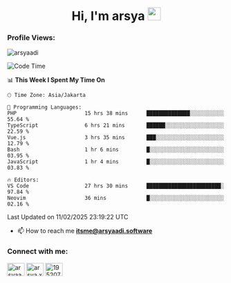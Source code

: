 <h1 align="center">Hi, I'm arsya 
  <img src="https://media.giphy.com/media/hvRJCLFzcasrR4ia7z/giphy.gif" width="30px"/>
</h1>

<p align="left"> <h3>Profile Views:</h3> <img src="https://komarev.com/ghpvc/?username=arsyaadi&label=Profile%20views&color=0e75b6&style=flat" alt="arsyaadi" /> </p>

<!--START_SECTION:waka-->
![Code Time](http://img.shields.io/badge/Code%20Time-3%2C729%20hrs%2046%20mins-blue)

📊 **This Week I Spent My Time On** 

```text
🕑︎ Time Zone: Asia/Jakarta

💬 Programming Languages: 
PHP                      15 hrs 38 mins      ██████████████░░░░░░░░░░░   55.64 % 
TypeScript               6 hrs 21 mins       ██████░░░░░░░░░░░░░░░░░░░   22.59 % 
Vue.js                   3 hrs 35 mins       ███░░░░░░░░░░░░░░░░░░░░░░   12.79 % 
Bash                     1 hr 6 mins         █░░░░░░░░░░░░░░░░░░░░░░░░   03.95 % 
JavaScript               1 hr 4 mins         █░░░░░░░░░░░░░░░░░░░░░░░░   03.83 % 

🔥 Editors: 
VS Code                  27 hrs 30 mins      ████████████████████████░   97.84 % 
Neovim                   36 mins             █░░░░░░░░░░░░░░░░░░░░░░░░   02.16 % 
```


 Last Updated on 11/02/2025 23:19:22 UTC
<!--END_SECTION:waka-->

- 📫 How to reach me **itsme@arsyaadi.software**


<h3 align="left">Connect with me:</h3>
<p align="left">
<a href="https://linkedin.com/in/arsyaadi" target="blank"><img align="center" src="https://raw.githubusercontent.com/rahuldkjain/github-profile-readme-generator/master/src/images/icons/Social/linked-in-alt.svg" alt="arsyaadi" height="30" width="40" /></a>
<a href="https://fb.com/arsya.xkz" target="blank"><img align="center" src="https://raw.githubusercontent.com/rahuldkjain/github-profile-readme-generator/master/src/images/icons/Social/facebook.svg" alt="arsya.xkz" height="30" width="40" /></a>
<a href="https://stackoverflow.com/users/19520749" target="blank"><img align="center" src="https://raw.githubusercontent.com/rahuldkjain/github-profile-readme-generator/master/src/images/icons/Social/stack-overflow.svg" alt="19520749" height="30" width="40" /></a>
</p>
